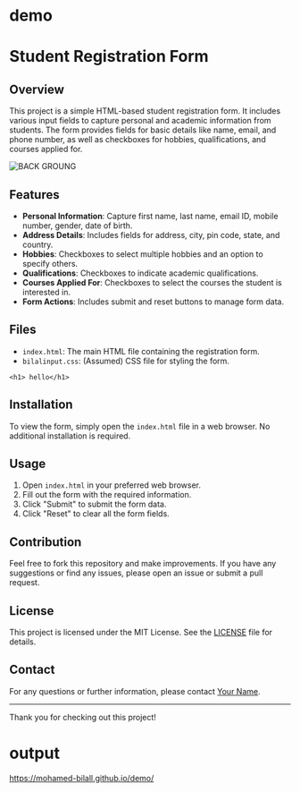 # demo
# Student Registration Form

## Overview

This project is a simple HTML-based student registration form. It includes various input fields to capture personal and academic information from students. The form provides fields for basic details like name, email, and phone number, as well as checkboxes for hobbies, qualifications, and courses applied for.

![BACK GROUNG](https://github.com/user-attachments/assets/62353368-aa31-452a-a383-06a2693843b3)

## Features

- **Personal Information**: Capture first name, last name, email ID, mobile number, gender, date of birth.
- **Address Details**: Includes fields for address, city, pin code, state, and country.
- **Hobbies**: Checkboxes to select multiple hobbies and an option to specify others.
- **Qualifications**: Checkboxes to indicate academic qualifications.
- **Courses Applied For**: Checkboxes to select the courses the student is interested in.
- **Form Actions**: Includes submit and reset buttons to manage form data.

## Files

- `index.html`: The main HTML file containing the registration form.
- `bilalinput.css`: (Assumed) CSS file for styling the form.
  
```
<h1> hello</h1>
```
## Installation

To view the form, simply open the `index.html` file in a web browser. No additional installation is required.

## Usage

1. Open `index.html` in your preferred web browser.
2. Fill out the form with the required information.
3. Click "Submit" to submit the form data.
4. Click "Reset" to clear all the form fields.

## Contribution

Feel free to fork this repository and make improvements. If you have any suggestions or find any issues, please open an issue or submit a pull request.

## License

This project is licensed under the MIT License. See the [LICENSE](LICENSE) file for details.

## Contact

For any questions or further information, please contact [Your Name](mailto:your.email@example.com).

---

Thank you for checking out this project!

# output
https://mohamed-bilall.github.io/demo/
